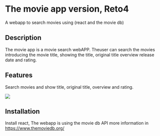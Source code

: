 # The movie app version, Reto4
A webapp to search movies using (react and the movie db)

## Description
The movie app is a movie search webAPP. Theuser can search the movies introducing the movie title, showing the title, original title overview release date and rating.

## Features

Search movies and show title, original title, overview and rating.

![](https://github.com/AlbertCos/Reto4/blob/master/moviegif3.gif)


## Installation
Install react, 
The webapp is using the movie db API  more information in https://www.themoviedb.org/
